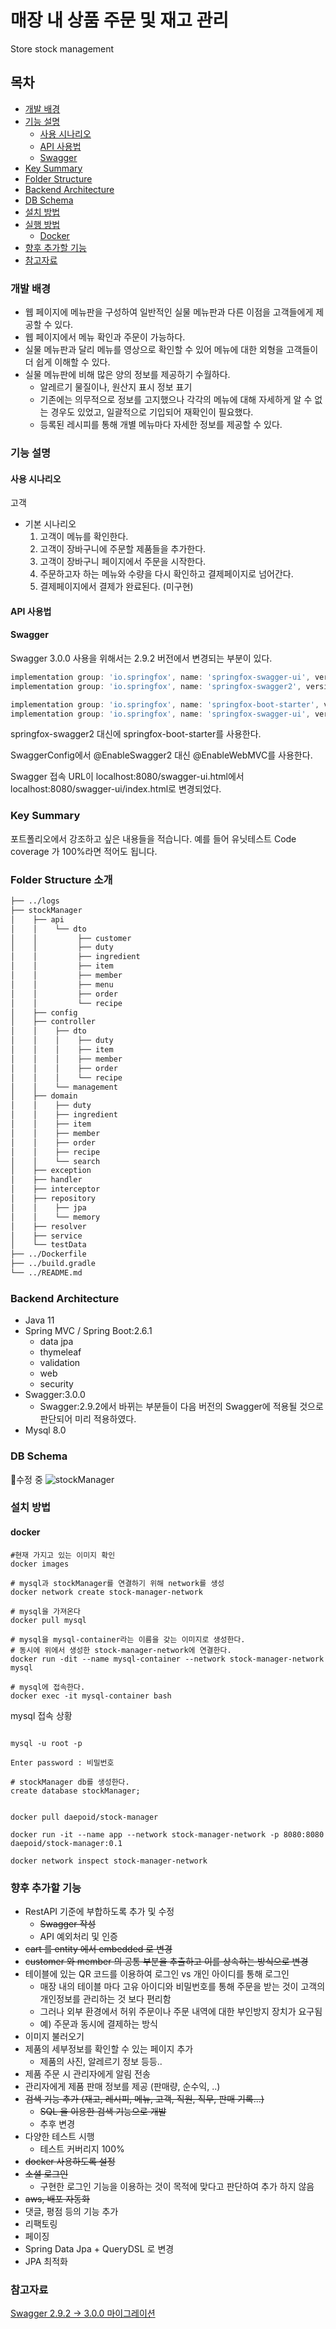# 매장 내 상품 주문 및 재고 관리
Store stock management

## 목차
- [개발 배경](#개발-배경)
- [기능 설명](#기능-설명)
  - [사용 시나리오](#사용-시나리오)
  - [API 사용법](#api-사용법)
  - [Swagger](#swagger)
- [Key Summary](#key-summary)
- [Folder Structure](#folder-structure)
- [Backend Architecture](#backend-architecture)
- [DB Schema](#db-schema)
- [설치 방법](#설치-방법)
- [실행 방법](#실행-방법)
  - [Docker](#docker)
- [향후 추가할 기능](#향후-추가할-기능)
- [참고자료](#참고자료)


### 개발 배경
- 웹 페이지에 메뉴판을 구성하여 일반적인 실물 메뉴판과 다른 이점을 고객들에게 제공할 수 있다.
- 웹 페이지에서 메뉴 확인과 주문이 가능하다.
- 실물 메뉴판과 달리 메뉴를 영상으로 확인할 수 있어 메뉴에 대한 외형을 고객들이 더 쉽게 이해할 수 있다.
- 실물 메뉴판에 비해 많은 양의 정보를 제공하기 수월하다.
  - 알레르기 물질이나, 원산지 표시 정보 표기
  - 기존에는 의무적으로 정보를 고지했으나 각각의 메뉴에 대해 자세하게 알 수 없는 경우도 있었고, 일괄적으로 기입되어 재확인이 필요했다.
  - 등록된 레시피를 통해 개별 메뉴마다 자세한 정보를 제공할 수 있다.


### 기능 설명


#### 사용 시나리오

고객
- 기본 시나리오
  1. 고객이 메뉴를 확인한다.
  2. 고객이 장바구니에 주문할 제품들을 추가한다.
  3. 고객이 장바구니 페이지에서 주문을 시작한다.
  4. 주문하고자 하는 메뉴와 수량을 다시 확인하고 결제페이지로 넘어간다.
  5. 결제페이지에서 결제가 완료된다. (미구현)


#### API 사용법


#### Swagger

Swagger 3.0.0 사용을 위해서는 2.9.2 버전에서 변경되는 부분이 있다.

```gradle
implementation group: 'io.springfox', name: 'springfox-swagger-ui', version: '2.9.2'
implementation group: 'io.springfox', name: 'springfox-swagger2', version: '2.9.2'
```

```gradle
implementation group: 'io.springfox', name: 'springfox-boot-starter', version: '3.0.0'
implementation group: 'io.springfox', name: 'springfox-swagger-ui', version: '3.0.0'
```

springfox-swagger2 대신에 springfox-boot-starter를 사용한다.

SwaggerConfig에서 @EnableSwagger2 대신 @EnableWebMVC를 사용한다.

Swagger 접속 URL이 localhost:8080/swagger-ui.html에서 localhost:8080/swagger-ui/index.html로 변경되었다.


### Key Summary

포트폴리오에서 강조하고 싶은 내용들을 적습니다. 예를 들어 유닛테스트 Code coverage 가 100%라면 적어도 됩니다.


### Folder Structure 소개

```bash
├── ../logs
├── stockManager
│    ├── api
│    │    └── dto
│    │         ├── customer
│    │         ├── duty
│    │         ├── ingredient
│    │         ├── item
│    │         ├── member
│    │         ├── menu
│    │         ├── order
│    │         └── recipe
│    ├── config
│    ├── controller
│    │    ├── dto
│    │    │    ├── duty
│    │    │    ├── item
│    │    │    ├── member
│    │    │    ├── order
│    │    │    └── recipe
│    │    └── management
│    ├── domain
│    │    ├── duty
│    │    ├── ingredient
│    │    ├── item
│    │    ├── member
│    │    ├── order
│    │    ├── recipe
│    │    └── search
│    ├── exception
│    ├── handler
│    ├── interceptor
│    ├── repository
│    │    ├── jpa
│    │    └── memory
│    ├── resolver
│    ├── service
│    └── testData
├── ../Dockerfile
├── ../build.gradle
└── ../README.md
```

### Backend Architecture

- Java 11
- Spring MVC / Spring Boot:2.6.1
  - data jpa
  - thymeleaf
  - validation
  - web
  - security
- Swagger:3.0.0
  - Swagger:2.9.2에서 바뀌는 부분들이 다음 버전의 Swagger에 적용될 것으로 판단되어 미리 적용하였다.
- Mysql 8.0


### DB Schema


🔧수정 중
![stockManager](https://user-images.githubusercontent.com/46220202/158642693-f1a28806-2e3b-4f9d-b986-b74a7c769c08.png)

### 설치 방법


#### docker


```docker
#현재 가지고 있는 이미지 확인
docker images

# mysql과 stockManager를 연결하기 위해 network를 생성 
docker network create stock-manager-network

```

```docker
# mysql을 가져온다
docker pull mysql

# mysql을 mysql-container라는 이름을 갖는 이미지로 생성한다.
# 동시에 위에서 생성한 stock-manager-network에 연결한다.
docker run -dit --name mysql-container --network stock-manager-network mysql

# mysql에 접속한다.
docker exec -it mysql-container bash

```

mysql 접속 상황
```mysql

mysql -u root -p

Enter password : 비밀번호 

# stockManager db를 생성한다.
create database stockManager;

```

```docker

docker pull daepoid/stock-manager

docker run -it --name app --network stock-manager-network -p 8080:8080 daepoid/stock-manager:0.1

docker network inspect stock-manager-network

```


### 향후 추가할 기능

- RestAPI 기준에 부합하도록 추가 및 수정
  - ~~Swagger 작성~~
  - API 예외처리 및 인증
- ~~cart 를 entity 에서 embedded 로 변경~~
- ~~customer 와 member 의 공통 부분을 추출하고 이를 상속하는 방식으로 변경~~
- 테이블에 있는 QR 코드를 이용하여 로그인 vs 개인 아이디를 통해 로그인
  - 매장 내의 테이블 마다 고유 아이디와 비밀번호를 통해 주문을 받는 것이 고객의 개인정보를 관리하는 것 보다 편리함
  - 그러나 외부 환경에서 허위 주문이나 주문 내역에 대한 부인방지 장치가 요구됨
  - 예) 주문과 동시에 결제하는 방식
- 이미지 불러오기
- 제품의 세부정보를 확인할 수 있는 페이지 추가
  - 제품의 사진, 알레르기 정보 등등..
- 제품 주문 시 관리자에게 알림 전송
- 관리자에게 제품 판매 정보를 제공 (판매량, 순수익, ..)
- ~~검색 기능 추가 (재고, 레시피, 메뉴, 고객, 직원, 직무, 판매 기록...)~~
  - ~~SQL 을 이용한 검색 기능으로 개발~~
  - 추후 변경
- 다양한 테스트 시행
  - 테스트 커버리지 100%
- ~~docker 사용하도록 설정~~
- ~~소셜 로그인~~
  - 구현한 로그인 기능을 이용하는 것이 목적에 맞다고 판단하여 추가 하지 않음
- ~~aws, 배포 자동화~~
- 댓글, 평점 등의 기능 추가
- 리팩토링
- 페이징
- Spring Data Jpa + QueryDSL 로 변경
- JPA 최적화


### 참고자료

[Swagger 2.9.2 -> 3.0.0 마이그레이션](https://nahwasa.com/entry/%EC%8A%A4%ED%94%84%EB%A7%81%EB%B6%80%ED%8A%B8-Swagger-UI-292-300-%EB%A7%88%EC%9D%B4%EA%B7%B8%EB%A0%88%EC%9D%B4%EC%85%98-%EB%B0%A9%EB%B2%95-Spring-Boot-Swagger-UI)